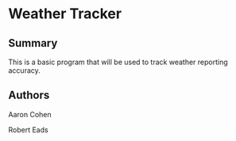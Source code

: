 # Weather Tracker

## Summary

This is a basic program that will be used to track weather reporting accuracy.

## Authors

Aaron Cohen

Robert Eads
